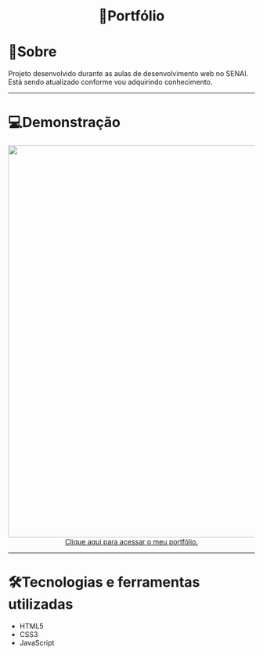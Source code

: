 # <div align="center"> 👤Portfólio </div>

<h1> 📖Sobre </h1>

<p> Projeto desenvolvido durante as aulas de desenvolvimento web no SENAI. Está sendo atualizado conforme vou adquirindo conhecimento. </p> 

<hr>

<h1> 💻Demonstração </h1>

<div align="center"><img src="https://github.com/kaiki-oliveira/Portfolio/assets/103068974/049bb096-def2-4ee6-90b8-15a9e14fa49b.png" width="800px"> </div>

<div align="center"> <a href="https://kaiki-oliveira.github.io/Portfolio/">Clique aqui para acessar o meu portfólio.</a></div>

<hr>

<h1> 🛠Tecnologias e ferramentas utilizadas </h1>

<ul>
  <li> HTML5 </li>
  <li> CSS3 </li>
  <li> JavaScript </li>
</ul>
